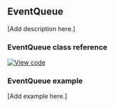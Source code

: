 ## EventQueue

[Add description here.]

### EventQueue class reference

[![View code](https://www.mbed.com/embed/?type=library)](https://os.mbed.com/docs/v5.7/mbed-os-api-doxy/classevents_1_1_event_queue.html)

### EventQueue example

[Add example here.]
